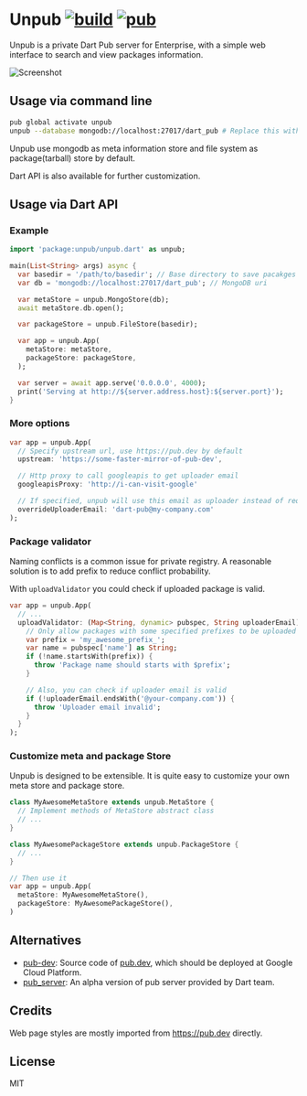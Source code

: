 # Unpub [![build](https://img.shields.io/travis/bytedance/unpub.svg)](https://travis-ci.org/bytedance/unpub) [![pub](https://img.shields.io/pub/v/unpub.svg)](https://pub.dev/packages/unpub)

Unpub is a private Dart Pub server for Enterprise, with a simple web interface to search and view packages information.

![Screenshot](https://raw.githubusercontent.com/bytedance/unpub/master/assets/screenshot.png)

## Usage via command line

```sh
pub global activate unpub
unpub --database mongodb://localhost:27017/dart_pub # Replace this with production database uri
```

Unpub use mongodb as meta information store and file system as package(tarball) store by default.

Dart API is also available for further customization.

## Usage via Dart API

### Example

```dart
import 'package:unpub/unpub.dart' as unpub;

main(List<String> args) async {
  var basedir = '/path/to/basedir'; // Base directory to save pacakges
  var db = 'mongodb://localhost:27017/dart_pub'; // MongoDB uri

  var metaStore = unpub.MongoStore(db);
  await metaStore.db.open();

  var packageStore = unpub.FileStore(basedir);

  var app = unpub.App(
    metaStore: metaStore,
    packageStore: packageStore,
  );

  var server = await app.serve('0.0.0.0', 4000);
  print('Serving at http://${server.address.host}:${server.port}');
}
```

### More options

```dart
var app = unpub.App(
  // Specify upstream url, use https://pub.dev by default
  upstream: 'https://some-faster-mirror-of-pub-dev',

  // Http proxy to call googleapis to get uploader email
  googleapisProxy: 'http://i-can-visit-google'

  // If specified, unpub will use this email as uploader instead of requesting googleapis
  overrideUploaderEmail: 'dart-pub@my-company.com'
);
```

### Package validator

Naming conflicts is a common issue for private registry. A reasonable solution is to add prefix to reduce conflict probability.

With `uploadValidator` you could check if uploaded package is valid.

```dart
var app = unpub.App(
  // ...
  uploadValidator: (Map<String, dynamic> pubspec, String uploaderEmail) {
    // Only allow packages with some specified prefixes to be uploaded
    var prefix = 'my_awesome_prefix_';
    var name = pubspec['name'] as String;
    if (!name.startsWith(prefix)) {
      throw 'Package name should starts with $prefix';
    }

    // Also, you can check if uploader email is valid
    if (!uploaderEmail.endsWith('@your-company.com')) {
      throw 'Uploader email invalid';
    }
  }
);
```

### Customize meta and package Store

Unpub is designed to be extensible. It is quite easy to customize your own meta store and package store.

```dart
class MyAwesomeMetaStore extends unpub.MetaStore {
  // Implement methods of MetaStore abstract class
  // ...
}

class MyAwesomePackageStore extends unpub.PackageStore {
  // ...
}

// Then use it
var app = unpub.App(
  metaStore: MyAwesomeMetaStore(),
  packageStore: MyAwesomePackageStore(),
)
```

## Alternatives

- [pub-dev](https://github.com/dart-lang/pub-dev): Source code of [pub.dev](https://pub.dev), which should be deployed at Google Cloud Platform.
- [pub_server](https://github.com/dart-lang/pub_server): An alpha version of pub server provided by Dart team.

## Credits

Web page styles are mostly imported from https://pub.dev directly.

## License

MIT
